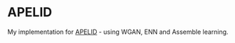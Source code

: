 # APELID

My implementation for [APELID](https://www.sciencedirect.com/science/article/abs/pii/S0167404823004777) - using WGAN, ENN and Assemble learning.